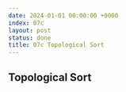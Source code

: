```yaml
---
date: 2024-01-01 00:00:00 +0000
index: 07c
layout: post
status: done
title: 07c Topological Sort
---
```


## Topological Sort